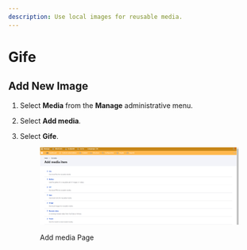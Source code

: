 ```yaml
---
description: Use local images for reusable media.
---
```


# Gife

## Add New Image

1. Select **Media** from the **Manage** administrative menu.
2. Select **Add media**_._
3.  Select **Gife**.

    <figure><img src="../../../drupal-platform-docs/.gitbook/assets/image (106).png" alt=""><figcaption><p>Add media Page</p></figcaption></figure>
